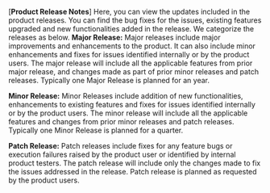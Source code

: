 [**Product Release Notes**]
Here, you can view the updates included in the product releases. You can find the bug fixes for the issues, existing features upgraded and new functionalities added in the release. We categorize the releases as below.
**Major Release:**
Major releases include major improvements and enhancements to the product. It can also include minor enhancements and fixes for issues identified internally or by the product users. The major release will include all the applicable features from prior major release, and changes made as part of prior minor releases and patch releases. Typically one Major Release is planned for an year.

**Minor Release:**
Minor Releases include addition of new functionalities, enhancements to existing features and fixes for issues identified internally or by the product users. The minor release will include all the applicable features and changes from prior minor releases and patch releases. Typically one Minor Release is planned for a quarter.

**Patch Release:**
Patch releases include fixes for any feature bugs or execution failures raised by the product user or identified by internal product testers. The patch release will include only the changes made to fix the issues addressed in the release. Patch release is planned as requested by the product users.
